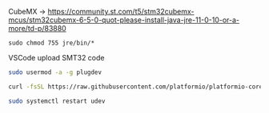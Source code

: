 CubeMX 
-> https://community.st.com/t5/stm32cubemx-mcus/stm32cubemx-6-5-0-quot-please-install-java-jre-11-0-10-or-a-more/td-p/83880
```
sudo chmod 755 jre/bin/*
```
VSCode upload SMT32 code
```bash
sudo usermod -a -g plugdev
```
```bash
curl -fsSL https://raw.githubusercontent.com/platformio/platformio-core/develop/platformio/assets/system/99-platformio-udev.rules | sudo tee /etc/udev/rules.d/99-platformio-udev.rules
```
```bash
sudo systemctl restart udev
```
